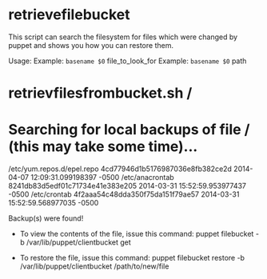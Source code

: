 retrievefilebucket
==================

This script can search the filesystem for files which were changed by puppet and shows you how you can restore them.


Usage: 
Example: `basename $0` file_to_look_for
Example: `basename $0` path
# retrievfilesfrombucket.sh /
Searching for local backups of file / (this may take some time)...
=====================================================================================
/etc/yum.repos.d/epel.repo      4cd77946d1b5176987036e8fb382ce2d        2014-04-07 12:09:31.099198397 -0500
/etc/anacrontab 8241db83d5edf01c71734e41e383e205        2014-03-31 15:52:59.953977437 -0500
/etc/crontab    4f2aaa54c48dda350f75da151f79ae57        2014-03-31 15:52:59.568977035 -0500

Backup(s) were found!
 * To view the contents of the file, issue this command:
 puppet filebucket -b /var/lib/puppet/clientbucket get <md5sum>

 * To restore the file, issue this command:
 puppet filebucket restore -b /var/lib/puppet/clientbucket /path/to/new/file <md5sum>

